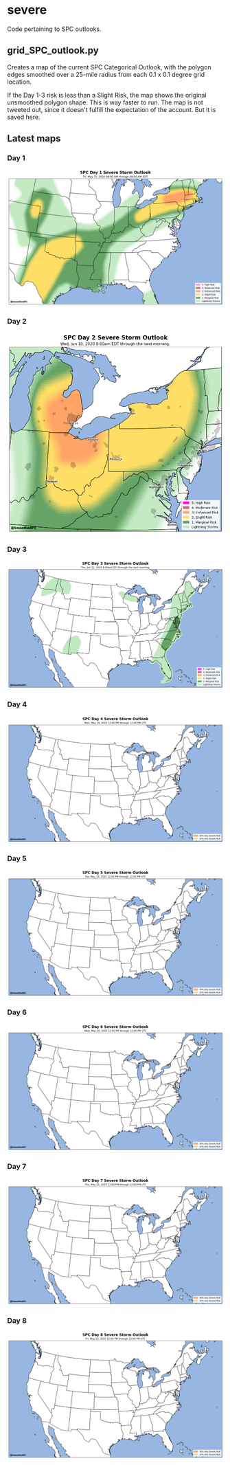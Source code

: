 # severe
Code pertaining to SPC outlooks.

## grid_SPC_outlook.py
Creates a map of the current SPC Categorical Outlook, with the polygon edges smoothed over a 25-mile radius from each 0.1 x 0.1 degree grid location.

If the Day 1-3 risk is less than a Slight Risk, the map shows the original unsmoothed polygon shape. This is way faster to run. The map is not tweeted out, since it doesn't fulfill the expectation of the account. But it is saved here.


## Latest maps

### Day 1

![Day 1 Outlook](./spc/latest_day1_categorical.png)

### Day 2

![Day 2 Outlook](./spc/latest_day2_categorical.png)

### Day 3

![Day 3 Outlook](./spc/latest_day3_categorical.png)

### Day 4

![Day 4 Outlook](./spc/latest_day4_categorical.png)

### Day 5

![Day 5 Outlook](./spc/latest_day5_categorical.png)

### Day 6

![Day 6 Outlook](./spc/latest_day6_categorical.png)

### Day 7

![Day 7 Outlook](./spc/latest_day7_categorical.png)

### Day 8

![Day 8 Outlook](./spc/latest_day8_categorical.png)
